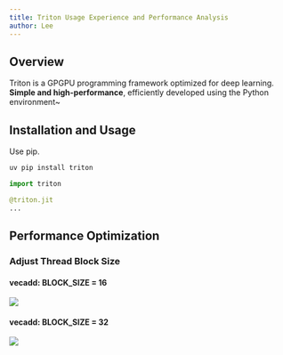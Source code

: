 ```yaml
---
title: Triton Usage Experience and Performance Analysis
author: Lee
---
```


## Overview

Triton is a GPGPU programming framework optimized for deep learning. **Simple and high-performance**, efficiently developed using the Python environment~

## Installation and Usage

Use pip.

```bash
uv pip install triton
```

```python
import triton

@triton.jit
...
```

## Performance Optimization

### Adjust Thread Block Size

#### vecadd: BLOCK_SIZE = 16

![](./images/trition-report/vector-add-performance-16.png)

#### vecadd: BLOCK_SIZE = 32

![](./images/trition-report/vector-add-performance-32.png)
